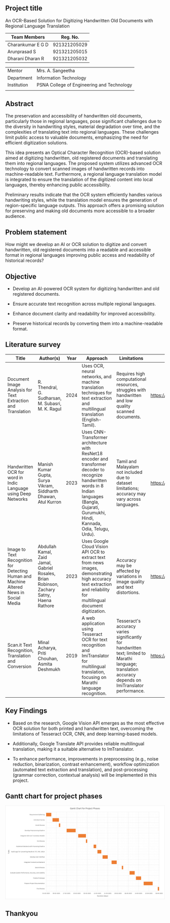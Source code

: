 ## Project title

An OCR-Based Solution for Digitizing Handwritten Old Documents with Regional Language Translation

| Team Members      | Reg. No.     |
| ----------------- | ------------ |
| Charankumar E G D | 921321205029 |
| Arunprasad S      | 921321205015 |
| Dharani Dharan R  | 921321205032 |

|             |                                            |
| ----------- | ------------------------------------------ |
| Mentor      | Mrs. A. Sangeetha                          |
| Department  | Information Technology                     |
| Institution | PSNA College of Engineering and Technology |
|             |                                            |

## Abstract

The preservation and accessibility of handwritten old documents, particularly those in regional languages, pose significant challenges due to the diversity in handwriting styles, material degradation over time, and the complexities of translating text into regional languages. These challenges limit public access to valuable documents, emphasizing the need for efficient digitization solutions.

This idea presents an Optical Character Recognition (OCR)-based solution aimed at digitizing handwritten, old registered documents and translating them into regional languages. The proposed system utilizes advanced OCR technology to convert scanned images of handwritten records into machine-readable text. Furthermore, a regional language translation model is integrated to ensure the translation of the digitized content into local languages, thereby enhancing public accessibility.

Preliminary results indicate that the OCR system efficiently handles various handwriting styles, while the translation model ensures the generation of region-specific language outputs. This approach offers a promising solution for preserving and making old documents more accessible to a broader audience.

## Problem statement

How might we develop an AI or OCR solution to digitize and convert handwritten, old registered documents into a readable and accessible format in regional languages improving public access and readability of historical records?

## Objective

- Develop an AI-powered OCR system for digitizing handwritten and old registered documents.

- Ensure accurate text recognition across multiple regional languages.

- Enhance document clarity and readability for improved accessibility.

- Preserve historical records by converting them into a machine-readable format.

## Literature survey

| Title                                                                                  | Author(s)                                                                                 | Year | Approach                                                                                                                                                                                                | Limitations                                                                                                                                             | Link                                          |
| -------------------------------------------------------------------------------------- | ----------------------------------------------------------------------------------------- | ---- | ------------------------------------------------------------------------------------------------------------------------------------------------------------------------------------------------------- | ------------------------------------------------------------------------------------------------------------------------------------------------------- | --------------------------------------------- |
| Document Image Analysis for Text Extraction and Translation                            | R. Thendral, G. Sudharsan, M. Subasri, M. K. Ragul                                        | 2024 | Uses OCR, neural networks, and machine translation techniques for text extraction and multilingual translation (English-Tamil).                                                                         | Requires high computational resources, struggles with handwritten and low quality scanned documents.                                                    | https://ieeexplore.ieee.org/document/10626260 |
| Handwritten OCR for word in Indic Language using Deep Networks                         | Manish Kumar Gupta, Surya Vikram, Siddharth Dhawan, Atul Kurron                           | 2023 | Uses CNN-Transformer architecture with ResNet18 encoder and transformer decoder to recognize handwritten words in 8 Indian languages (Bangla, Gujarati, Gurumukhi, Hindi, Kannada, Odia, Telugu, Urdu). | Tamil and Malayalam not included due to dataset limitations; accuracy may vary across languages.                                                        | https://ieeexplore.ieee.org/document/10117106 |
| Image to Text Recognition for Detecting Human and Machine Altered News in Social Media | Abdullah Kamal, Zaid Jamal, Gabriel Rosales, Brian Robinson, Zachary Satny, Haena Rathore | 2023 | Uses Google Cloud Vision API OCR to extract text from news images, demonstrating high accuracy text extraction and reliability for multilingual document digitization.                                  | Accuracy may be affected by variations in image quality and text distortions.                                                                           | https://ieeexplore.ieee.org/document/10325722 |
| Scan.it Text Recognition, Translation and Conversion                                   | Minal Acharya, Priti Chouhan, Asmita Deshmukh                                             | 2019 | A web application using Tesseract OCR for text recognition and ImiTranslator for multilingual translation, focusing on Marathi language recognition.                                                    | Tesseract's accuracy varies significantly for handwritten text; limited to Marathi language; translation accuracy depends on ImiTranslator performance. | https://ieeexplore.ieee.org/document/9036818  |

## Key Findings

- Based on the research, Google Vision API emerges as the most effective OCR solution for both printed and handwritten text, overcoming the limitations of Tesseract OCR, CNN, and deep learning-based models.

- Additionally, Google Translate API provides reliable multilingual translation, making it a suitable alternative to ImTranslator.

- To enhance performance, improvements in preprocessing (e.g., noise reduction, binarization, contrast enhancement), workflow optimization (automated text extraction and translation), and post-processing (grammar correction, contextual analysis) will be implemented in this project.

## Gantt chart for project phases

![Gantt Chart](assets/images/gantt_chart.png)

## Thankyou
